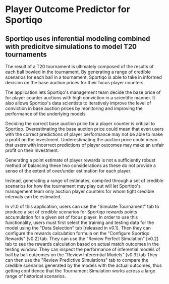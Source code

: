 # Player Outcome Predictor for Sportiqo

## Sportiqo uses inferential modeling combined with predicitve simulations to model T20 tournaments

The result of a T20 tournament is ultimately composed of the results of each ball
bowled in the tournament. By generating a range of credible scenarios for each ball
in a tournament, Sportiqo is able to take in informed decision on the base auction prices
for their focus player counters.
 
The application lets Sportiqo's management team decide the base price of for player
counter auctions with high conviction in a scientific manner. 
It also allows Sportiqo's data scientists to iteratively improve the level of conviction in 
base auction prices by monitoring and improving the performance of the underlying models
    
Deciding the correct base auction price for a player counter is critical to Sportiqo.
Overestimating the base auction price could mean that even users with the correct predictions of player performance
may not be able to make a profit on the investment. 
Underestimating the auction price could mean that users with incorrect predictions of player outcomes may make an unfair
profit on their investment.

Generating a point estimate of player rewards is not a sufficiently robust method of balancing these two considerations
as these do not provide a sense of the extent of over/under estimation for each player.

Instead, generating a range of estimates, compiled through a set of credible scenarios for how the tournament may play out
will let Sportiqo's management team only auction player counters for whom tight credible intervals can be estimated.

In v1.0 of this application, users can use the "Simulate Tournament" tab to produce a set of credible scenarios for 
Sportiqo rewards points accumulation for a given set of focus player. 
In order to use this functionality, users must first select the training and testing data for the model using the "Data Selection" tab [released in v0.1]. 
Then they can configure the rewards calculation formula on the "Configure Sportiqo Rewards" [v0.2] tab.
They can use the "Review Perfect Simulation" [v0.2] tab to see the rewards calculation based on actual match outcomes in the
testing window. 
They can inspect the performance of inferential models of ball by ball outcomes on the "Review Infererntial Models" [v0.3] tab
They can then use the "Review Predictive Simulations" tab to compare the credible scenarios generated by the models with
the actual outcomes, thus getting confidence that the Tournament Simulation works across a large range of historical scenarios. 
